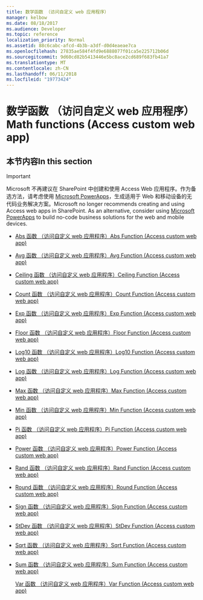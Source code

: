 ```yaml
---
title: 数学函数 （访问自定义 web 应用程序）
manager: kelbow
ms.date: 08/18/2017
ms.audience: Developer
ms.topic: reference
localization_priority: Normal
ms.assetid: 88c6cabc-afcd-4b3b-a3df-d0d4eaeae7ca
ms.openlocfilehash: 27835ae584f4fd9e6888077f01ca5e225712b06d
ms.sourcegitcommit: 9d60cd82b5413446e5bc8ace2cd689f683fb41a7
ms.translationtype: MT
ms.contentlocale: zh-CN
ms.lasthandoff: 06/11/2018
ms.locfileid: "19773424"
---
```

# <a name="math-functions-access-custom-web-app"></a><span data-ttu-id="5c5fe-102">数学函数 （访问自定义 web 应用程序）</span><span class="sxs-lookup"><span data-stu-id="5c5fe-102">Math functions (Access custom web app)</span></span>

## <a name="in-this-section"></a><span data-ttu-id="5c5fe-103">本节内容</span><span class="sxs-lookup"><span data-stu-id="5c5fe-103">In this section</span></span>

> [!IMPORTANT]
> <span data-ttu-id="5c5fe-p101">Microsoft 不再建议在 SharePoint 中创建和使用 Access Web 应用程序。作为备选方法，请考虑使用 [Microsoft PowerApps](https://powerapps.microsoft.com/zh-cn/)，生成适用于 Web 和移动设备的无代码业务解决方案。</span><span class="sxs-lookup"><span data-stu-id="5c5fe-p101">Microsoft no longer recommends creating and using Access web apps in SharePoint. As an alternative, consider using [Microsoft PowerApps](https://powerapps.microsoft.com/zh-cn/) to build no-code business solutions for the web and mobile devices.</span></span> 
  
- [<span data-ttu-id="5c5fe-106">Abs 函数 （访问自定义 web 应用程序）</span><span class="sxs-lookup"><span data-stu-id="5c5fe-106">Abs Function (Access custom web app)</span></span>](abs-function-access-custom-web-app.md)
    
- [<span data-ttu-id="5c5fe-107">Avg 函数 （访问自定义 web 应用程序）</span><span class="sxs-lookup"><span data-stu-id="5c5fe-107">Avg Function (Access custom web app)</span></span>](avg-function-access-custom-web-app.md)
    
- [<span data-ttu-id="5c5fe-108">Ceiling 函数 （访问自定义 web 应用程序）</span><span class="sxs-lookup"><span data-stu-id="5c5fe-108">Ceiling Function (Access custom web app)</span></span>](ceiling-function-access-custom-web-app.md)
    
- [<span data-ttu-id="5c5fe-109">Count 函数 （访问自定义 web 应用程序）</span><span class="sxs-lookup"><span data-stu-id="5c5fe-109">Count Function (Access custom web app)</span></span>](count-function-access-custom-web-app.md)
    
- [<span data-ttu-id="5c5fe-110">Exp 函数 （访问自定义 web 应用程序）</span><span class="sxs-lookup"><span data-stu-id="5c5fe-110">Exp Function (Access custom web app)</span></span>](exp-function-access-custom-web-app.md)
    
- [<span data-ttu-id="5c5fe-111">Floor 函数 （访问自定义 web 应用程序）</span><span class="sxs-lookup"><span data-stu-id="5c5fe-111">Floor Function (Access custom web app)</span></span>](floor-function-access-custom-web-app.md)
    
- [<span data-ttu-id="5c5fe-112">Log10 函数 （访问自定义 web 应用程序）</span><span class="sxs-lookup"><span data-stu-id="5c5fe-112">Log10 Function (Access custom web app)</span></span>](log10-function-access-custom-web-app.md)
    
- [<span data-ttu-id="5c5fe-113">Log 函数 （访问自定义 web 应用程序）</span><span class="sxs-lookup"><span data-stu-id="5c5fe-113">Log Function (Access custom web app)</span></span>](log-function-access-custom-web-app.md)
    
- [<span data-ttu-id="5c5fe-114">Max 函数 （访问自定义 web 应用程序）</span><span class="sxs-lookup"><span data-stu-id="5c5fe-114">Max Function (Access custom web app)</span></span>](max-function-access-custom-web-app.md)
    
- [<span data-ttu-id="5c5fe-115">Min 函数 （访问自定义 web 应用程序）</span><span class="sxs-lookup"><span data-stu-id="5c5fe-115">Min Function (Access custom web app)</span></span>](min-function-access-custom-web-app.md)
    
- [<span data-ttu-id="5c5fe-116">Pi 函数 （访问自定义 web 应用程序）</span><span class="sxs-lookup"><span data-stu-id="5c5fe-116">Pi Function (Access custom web app)</span></span>](pi-function-access-custom-web-app.md)
    
- [<span data-ttu-id="5c5fe-117">Power 函数 （访问自定义 web 应用程序）</span><span class="sxs-lookup"><span data-stu-id="5c5fe-117">Power Function (Access custom web app)</span></span>](power-function-access-custom-web-app.md)
    
- [<span data-ttu-id="5c5fe-118">Rand 函数 （访问自定义 web 应用程序）</span><span class="sxs-lookup"><span data-stu-id="5c5fe-118">Rand Function (Access custom web app)</span></span>](rand-function-access-custom-web-app.md)
    
- [<span data-ttu-id="5c5fe-119">Round 函数 （访问自定义 web 应用程序）</span><span class="sxs-lookup"><span data-stu-id="5c5fe-119">Round Function (Access custom web app)</span></span>](round-function-access-custom-web-app.md)
    
- [<span data-ttu-id="5c5fe-120">Sign 函数 （访问自定义 web 应用程序）</span><span class="sxs-lookup"><span data-stu-id="5c5fe-120">Sign Function (Access custom web app)</span></span>](sign-function-access-custom-web-app.md)
    
- [<span data-ttu-id="5c5fe-121">StDev 函数 （访问自定义 web 应用程序）</span><span class="sxs-lookup"><span data-stu-id="5c5fe-121">StDev Function (Access custom web app)</span></span>](stdev-function-access-custom-web-app.md)
    
- [<span data-ttu-id="5c5fe-122">Sqrt 函数 （访问自定义 web 应用程序）</span><span class="sxs-lookup"><span data-stu-id="5c5fe-122">Sqrt Function (Access custom web app)</span></span>](sqrt-function-access-custom-web-app.md)
    
- [<span data-ttu-id="5c5fe-123">Sum 函数 （访问自定义 web 应用程序）</span><span class="sxs-lookup"><span data-stu-id="5c5fe-123">Sum Function (Access custom web app)</span></span>](sum-function-access-custom-web-app.md)
    
    [<span data-ttu-id="5c5fe-124">Var 函数 （访问自定义 web 应用程序）</span><span class="sxs-lookup"><span data-stu-id="5c5fe-124">Var Function (Access custom web app)</span></span>](var-function-access-custom-web-app.md)
    

